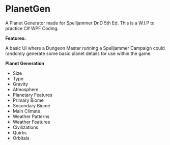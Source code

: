 # PlanetGen

A Planet Generator made for Spelljammer DnD 5th Ed. This is a W.I.P to practice C# WPF Coding.

**Features:**

A basic UI where a Dungeon Master running a Spelljammer Campaign could randomly generate some basic planet details for use within the game.

**Planet Generation**
- Size
- Type
- Gravity
- Atmosphere
- Planetary Features
- Primary Biome
- Secondary Biome
- Main Climate
- Weather Patterns
- Weather Features
- Civilizations
- Quirks
- Orbitals

